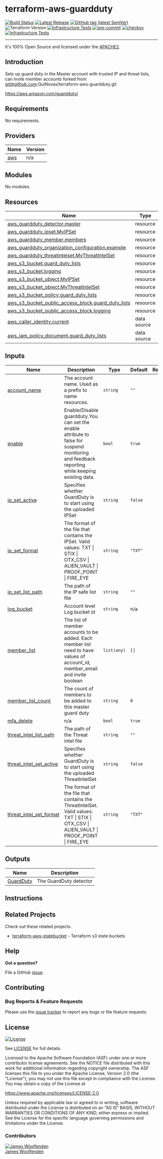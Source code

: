 # terraform-aws-guardduty

[![Build Status](https://github.com/JamesWoolfenden/terraform-aws-guardduty/workflows/Verify%20and%20Bump/badge.svg?branch=master)](https://github.com/JamesWoolfenden/terraform-aws-guardduty)
[![Latest Release](https://img.shields.io/github/release/JamesWoolfenden/terraform-aws-guardduty.svg)](https://github.com/JamesWoolfenden/terraform-aws-guardduty/releases/latest)
[![GitHub tag (latest SemVer)](https://img.shields.io/github/tag/JamesWoolfenden/terraform-aws-guardduty.svg?label=latest)](https://github.com/JamesWoolfenden/terraform-aws-guardduty/releases/latest)
![Terraform Version](https://img.shields.io/badge/tf-%3E%3D0.14.0-blue.svg)
[![Infrastructure Tests](https://www.bridgecrew.cloud/badges/github/JamesWoolfenden/terraform-aws-guardduty/cis_aws)](https://www.bridgecrew.cloud/link/badge?vcs=github&fullRepo=JamesWoolfenden%2Fterraform-aws-guardduty&benchmark=CIS+AWS+V1.2)
[![pre-commit](https://img.shields.io/badge/pre--commit-enabled-brightgreen?logo=pre-commit&logoColor=white)](https://github.com/pre-commit/pre-commit)
[![checkov](https://img.shields.io/badge/checkov-verified-brightgreen)](https://www.checkov.io/)
[![Infrastructure Tests](https://www.bridgecrew.cloud/badges/github/jameswoolfenden/terraform-aws-guardduty/general)](https://www.bridgecrew.cloud/link/badge?vcs=github&fullRepo=JamesWoolfenden%2Fterraform-aws-guardduty&benchmark=INFRASTRUCTURE+SECURITY)

---

It's 100% Open Source and licensed under the [APACHE2](LICENSE).

## Introduction

Sets up guard duty in the Master account with trusted IP and threat lists, can invite member accounts
forked from git@github.com:QuiNovas/terraform-aws-guardduty.git

<https://aws.amazon.com/guardduty/>

<!-- BEGINNING OF PRE-COMMIT-TERRAFORM DOCS HOOK -->
## Requirements

No requirements.

## Providers

| Name | Version |
|------|---------|
| <a name="provider_aws"></a> [aws](#provider\_aws) | n/a |

## Modules

No modules.

## Resources

| Name | Type |
|------|------|
| [aws_guardduty_detector.master](https://registry.terraform.io/providers/hashicorp/aws/latest/docs/resources/guardduty_detector) | resource |
| [aws_guardduty_ipset.MyIPSet](https://registry.terraform.io/providers/hashicorp/aws/latest/docs/resources/guardduty_ipset) | resource |
| [aws_guardduty_member.members](https://registry.terraform.io/providers/hashicorp/aws/latest/docs/resources/guardduty_member) | resource |
| [aws_guardduty_organization_configuration.example](https://registry.terraform.io/providers/hashicorp/aws/latest/docs/resources/guardduty_organization_configuration) | resource |
| [aws_guardduty_threatintelset.MyThreatIntelSet](https://registry.terraform.io/providers/hashicorp/aws/latest/docs/resources/guardduty_threatintelset) | resource |
| [aws_s3_bucket.guard_duty_lists](https://registry.terraform.io/providers/hashicorp/aws/latest/docs/resources/s3_bucket) | resource |
| [aws_s3_bucket.logging](https://registry.terraform.io/providers/hashicorp/aws/latest/docs/resources/s3_bucket) | resource |
| [aws_s3_bucket_object.MyIPSet](https://registry.terraform.io/providers/hashicorp/aws/latest/docs/resources/s3_bucket_object) | resource |
| [aws_s3_bucket_object.MyThreatIntelSet](https://registry.terraform.io/providers/hashicorp/aws/latest/docs/resources/s3_bucket_object) | resource |
| [aws_s3_bucket_policy.guard_duty_lists](https://registry.terraform.io/providers/hashicorp/aws/latest/docs/resources/s3_bucket_policy) | resource |
| [aws_s3_bucket_public_access_block.guard_duty_lists](https://registry.terraform.io/providers/hashicorp/aws/latest/docs/resources/s3_bucket_public_access_block) | resource |
| [aws_s3_bucket_public_access_block.logging](https://registry.terraform.io/providers/hashicorp/aws/latest/docs/resources/s3_bucket_public_access_block) | resource |
| [aws_caller_identity.current](https://registry.terraform.io/providers/hashicorp/aws/latest/docs/data-sources/caller_identity) | data source |
| [aws_iam_policy_document.guard_duty_lists](https://registry.terraform.io/providers/hashicorp/aws/latest/docs/data-sources/iam_policy_document) | data source |

## Inputs

| Name | Description | Type | Default | Required |
|------|-------------|------|---------|:--------:|
| <a name="input_account_name"></a> [account\_name](#input\_account\_name) | The account name. Used as a prefix to name resources. | `string` | `""` | no |
| <a name="input_enable"></a> [enable](#input\_enable) | Enable/Disable guardduty.You can set the enable attribute to false for suspend monitoring and feedback reporting while keeping existing data. | `bool` | `true` | no |
| <a name="input_ip_set_active"></a> [ip\_set\_active](#input\_ip\_set\_active) | Specifies whether GuardDuty is to start using the uploaded IPSet | `string` | `false` | no |
| <a name="input_ip_set_format"></a> [ip\_set\_format](#input\_ip\_set\_format) | The format of the file that contains the IPSet. Valid values: TXT \| STIX \| OTX\_CSV \| ALIEN\_VAULT \| PROOF\_POINT \| FIRE\_EYE | `string` | `"TXT"` | no |
| <a name="input_ip_set_list_path"></a> [ip\_set\_list\_path](#input\_ip\_set\_list\_path) | The path of the IP safe list file | `string` | `""` | no |
| <a name="input_log_bucket"></a> [log\_bucket](#input\_log\_bucket) | Account level Log bucket id | `string` | n/a | yes |
| <a name="input_member_list"></a> [member\_list](#input\_member\_list) | The list of member accounts to be added. Each member list need to have values of account\_id, member\_email and invite boolean | `list(any)` | `[]` | no |
| <a name="input_member_list_count"></a> [member\_list\_count](#input\_member\_list\_count) | The count of members to be added to this master guard duty | `string` | `0` | no |
| <a name="input_mfa_delete"></a> [mfa\_delete](#input\_mfa\_delete) | n/a | `bool` | `true` | no |
| <a name="input_threat_intel_list_path"></a> [threat\_intel\_list\_path](#input\_threat\_intel\_list\_path) | The path of the Threat intel file | `string` | `""` | no |
| <a name="input_threat_intel_set_active"></a> [threat\_intel\_set\_active](#input\_threat\_intel\_set\_active) | Specifies whether GuardDuty is to start using the uploaded ThreatIntelSet | `string` | `false` | no |
| <a name="input_threat_intel_set_format"></a> [threat\_intel\_set\_format](#input\_threat\_intel\_set\_format) | The format of the file that contains the ThreatIntelSet. Valid values: TXT \| STIX \| OTX\_CSV \| ALIEN\_VAULT \| PROOF\_POINT \| FIRE\_EYE | `string` | `"TXT"` | no |

## Outputs

| Name | Description |
|------|-------------|
| <a name="output_GuardDuty"></a> [GuardDuty](#output\_GuardDuty) | The GuardDuty detector |
<!-- END OF PRE-COMMIT-TERRAFORM DOCS HOOK -->

## Instructions

## Related Projects

Check out these related projects.

- [terraform-aws-statebucket](https://github.com/jameswoolfenden/terraform-aws-statebucket) - Terraform s3 state buckets

## Help

**Got a question?**

File a GitHub [issue](https://github.com/JamesWoolfenden/terraform-aws-staticsite/issues).

## Contributing

### Bug Reports & Feature Requests

Please use the [issue tracker](https://github.com/JamesWoolfenden/terraform-aws-staticsite/issues) to report any bugs or file feature requests.

## License

[![License](https://img.shields.io/badge/License-Apache%202.0-blue.svg)](https://opensource.org/licenses/Apache-2.0)

See [LICENSE](LICENSE) for full details.

Licensed to the Apache Software Foundation (ASF) under one
or more contributor license agreements. See the NOTICE file
distributed with this work for additional information
regarding copyright ownership. The ASF licenses this file
to you under the Apache License, Version 2.0 (the
"License"); you may not use this file except in compliance
with the License. You may obtain a copy of the License at

<https://www.apache.org/licenses/LICENSE-2.0>

Unless required by applicable law or agreed to in writing,
software distributed under the License is distributed on an
"AS IS" BASIS, WITHOUT WARRANTIES OR CONDITIONS OF ANY
KIND, either express or implied. See the License for the
specific language governing permissions and limitations
under the License.

### Contributors

[![James Woolfenden][jameswoolfenden_avatar]][jameswoolfenden_homepage]<br/>[James Woolfenden][jameswoolfenden_homepage]

[jameswoolfenden_homepage]: https://github.com/jameswoolfenden
[jameswoolfenden_avatar]: https://github.com/jameswoolfenden.png?size=150
[github]: https://github.com/jameswoolfenden
[linkedin]: https://www.linkedin.com/in/jameswoolfenden/
[twitter]: https://twitter.com/JimWoolfenden
[share_twitter]: https://twitter.com/intent/tweet/?text=terraform-aws-staticsite&url=https://github.com/JamesWoolfenden/terraform-aws-staticsite
[share_linkedin]: https://www.linkedin.com/shareArticle?mini=true&title=terraform-aws-staticsite&url=https://github.com/JamesWoolfenden/terraform-aws-staticsite
[share_reddit]: https://reddit.com/submit/?url=https://github.com/JamesWoolfenden/terraform-aws-staticsite
[share_facebook]: https://facebook.com/sharer/sharer.php?u=https://github.com/JamesWoolfenden/terraform-aws-staticsite
[share_email]: mailto:?subject=terraform-aws-staticsite&body=https://github.com/JamesWoolfenden/terraform-aws-staticsite
